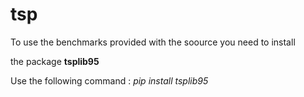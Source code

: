 # tsp

To use the benchmarks provided with the soource you need to install

the package **tsplib95**

Use the following command : *pip install tsplib95*
